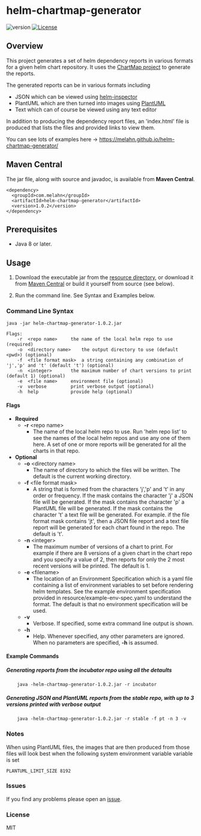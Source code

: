 # helm-chartmap-generator
![version](https://img.shields.io/badge/version-1.0.2-green)
[![License](https://img.shields.io/badge/License-MIT-blue.svg)](https://opensource.org/licenses/MIT)

## Overview
This project generates a set of helm dependency reports in various formats for a given helm chart repository.  It uses
the [ChartMap project](https://github.com/melahn/helm-chartmap) to generate the reports.  

The generated reports can be in various formats including
* JSON which can be viewed using [helm-inspector](https://github.com/melahn/helm-inspector)  
* PlantUML which are then turned into images using [PlantUML](https://plantuml.com/)
* Text which can of course be viewed using any text editor

In addition to producing the dependency report files, an 'index.html' file is produced that lists the files
and provided links to view them.

You can see lots of examples here -> https://melahn.github.io/helm-chartmap-generator/ 

## Maven Central 

The jar file, along with source and javadoc, is available from **Maven Central**.  
```
<dependency>
  <groupId>com.melahn</groupId>
  <artifactId>helm-chartmap-generator</artifactId>
  <version>1.0.2</version>
</dependency>
```

## Prerequisites

* Java 8 or later.

## Usage

1. Download the executable jar from the [resource directory](./resource/jar),
or download it from [Maven Central](https://oss.sonatype.org/service/local/repositories/releases/content/com/melahn/helm-chartmap-generator/1.0.2/helm-chartmap-generator-1.0.2.jar) 
or build it yourself from source (see below).

2. Run the command line.  See Syntax and Examples below.

### Command Line Syntax
```
java -jar helm-chartmap-generator-1.0.2.jar

Flags:
	-r	<repo name>		the name of the local helm repo to use (required)
	-o	<directory name>	the output directory to use (default <pwd>) (optional)
	-f	<file format mask>	a string containing any combination of 'j','p' and 't' (default 't') (optional)
	-n	<integer>		the maximum number of chart versions to print (default 1) (optional)
	-e	<file name>		environment file (optional)
	-v	verbose			print verbose output (optional)
	-h	help			provide help (optional)
```
#### Flags
* **Required**
   * **-r** \<repo name\>
     * The name of the local helm repo to use.  Run 'helm repo list' to see the names of the local helm repos and use any one
     of them here.  A set of one or more reports will be generated for all the charts in that repo.  
* **Optional**
   * **-o** \<directory name\>
      *  The name of directory to which the files will be written.  The default is the current working directory.
   * **-f** \<file format mask\>
      *  A string that is formed from the characters 'j','p' and 't' in any order or frequency.  If the mask contains the character 'j' a JSON
      file will be generated.  If the mask contains the character 'p' a PlantUML file will be generated. If the mask contains the character 't' a text file will be generated.  For example. if the file format mask contains 'jt', then
      a JSON file report and a text file report will be generated for each chart found in the repo.  The default is 't'.
   * **-n** \<integer\>
      *  The maximum number of versions of a chart to print.  For example if there are 8 versions of a given chart in the chart repo and you
      specify a value of 2, then reports for only the 2 most recent versions will be printed.  The default is 1.
   * **-e** \<filename\>
      *  The location of an Environment Specification which is a yaml file containing a list of environment variables to set before rendering helm templates.
      See the example environment specification provided in resource/example-env-spec.yaml to understand the format.   The default is
      that no environment specification will be used.
   * **-v**
      * Verbose.  If specified, some extra command line output is shown.
   * **-h**
      * Help.  Whenever specified, any other parameters are ignored.  When no parameters are specified, **-h** is assumed.

#### Example Commands
    
##### Generating reports from the incubator repo using all the detaults
```
    java -helm-chartmap-generator-1.0.2.jar -r incubator 
``` 
     
##### Generating JSON and PlantUML reports from the stable repo, with up to 3 versions printed with verbose output
```
    java -helm-chartmap-generator-1.0.2.jar -r stable -f pt -n 3 -v 
``` 

### Notes
When using PlantUML files, the images that are then produced from those files will look best when the following
system environment variable variable is set 
```
PLANTUML_LIMIT_SIZE 8192
```
### Issues
If you find any problems please open an [issue](https://github.com/melahn/helm-chartmap-generator/issues).

### License
MIT

     

